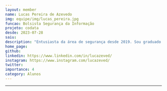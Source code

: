 ```yaml
---
layout: member
name: Lucas Pereira de Azevedo
img: equipe/img/lucas_pereira.jpg
funcao: Bolsista Segurança da Informação
projeto: codata
desde: 2023-07-28
saiu: 
description: "Entusiasta da área de segurança desde 2019. Sou graduado pelo IFPB, onde tive o prazer de fazer parte da equipe de robótica e apresentar trabalhos em eventos renomados, como a Campus Party Brasil e Campus Party Natal, abordando temas relacionados à tecnologia, onde despertei minha paixão pela área. Atualmente na graduação de Sistemas de informação pela UFPB, desenvolvi conhecimento sobre hardware hacking, e também aprofundei meus conhecimentos sobre a área de web e redes. Meu interesse por segurança digital tem me motivado a explorar e estudar livremente, sempre em busca de aprimorar minhas competências nesse campo em constante evolução buscando novos desafios e oportunidades para contribuir no desenvolvimento de soluções inovadoras e eficientes."
home_page: 
github: 
linkedin: https://www.linkedin.com/in/lucazeved/
instagram: https://www.instagram.com/lucazeved/
twitter: 
importance: 4
category: Alunos
---
```


---



